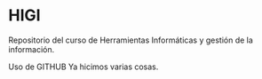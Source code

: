 # HIGI
Repositorio del curso de Herramientas Informáticas y gestión de la información.

Uso de GITHUB
Ya hicimos varias cosas.

